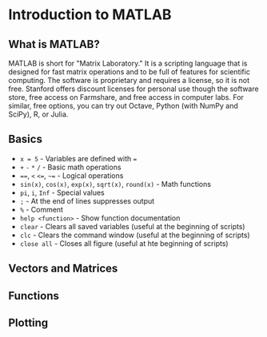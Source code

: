 # Introduction to MATLAB

## What is MATLAB?
MATLAB is short for "Matrix Laboratory." It is a scripting language that is designed for fast matrix operations and to be full of features for scientific computing. The software is proprietary and requires a license, so it is not free. Stanford offers discount licenses for personal use though the software store, free access on Farmshare, and free access in computer labs. For similar, free options, you can try out Octave, Python (with NumPy and SciPy), R, or Julia.

## Basics
* `x = 5` - Variables are defined with `=`
* `+` `-` `*` `/` - Basic math operations
* `==`, `<` `<=`, `~=` - Logical operations
* `sin(x)`, `cos(x)`, `exp(x)`, `sqrt(x)`, `round(x)` - Math functions
* `pi`, `i`, `Inf` - Special values
* `;` - At the end of lines suppresses output
* `%` - Comment
* `help <function>` - Show function documentation
* `clear` - Clears all saved variables (useful at the beginning of scripts)
* `clc` - Clears the command window (useful at the beginning of scripts)
* `close all` - Closes all figure (useful at hte beginning of scripts)

## Vectors and Matrices

## Functions

## Plotting
